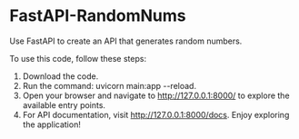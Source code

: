 # FastAPI-RandomNums
Use FastAPI to create an API that generates random numbers.

To use this code, follow these steps:
1. Download the code.
2. Run the command: uvicorn main:app --reload.
3. Open your browser and navigate to http://127.0.0.1:8000/ to explore the available entry points.
4. For API documentation, visit http://127.0.0.1:8000/docs.
Enjoy exploring the application!
